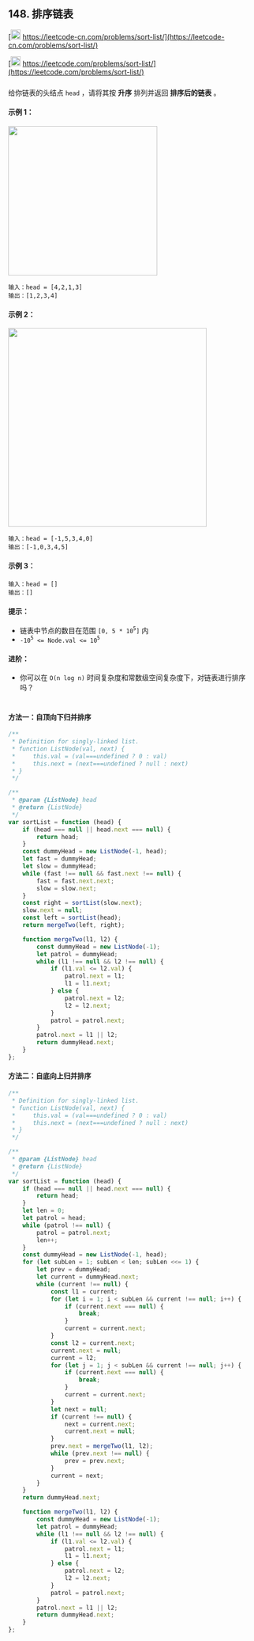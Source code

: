 ## 148. 排序链表

[<img src="https://static.leetcode-cn.com/cn-mono-assets/production/assets/logo-dark-cn.c42314a8.svg" height="20" /> https://leetcode-cn.com/problems/sort-list/](https://leetcode-cn.com/problems/sort-list/)

[<img src="https://assets.leetcode.com/static_assets/public/webpack_bundles/images/logo-dark.e99485d9b.svg" height="20"/> https://leetcode.com/problems/sort-list/](https://leetcode.com/problems/sort-list/)

###

给你链表的头结点 `head` ，请将其按 **升序** 排列并返回 **排序后的链表** 。

#### 示例 1：

<img src="https://assets.leetcode.com/uploads/2020/09/14/sort_list_1.jpg" width="302" />

```
输入：head = [4,2,1,3]
输出：[1,2,3,4]
```

#### 示例 2：

<img src="https://assets.leetcode.com/uploads/2020/09/14/sort_list_2.jpg" width="402" />

```
输入：head = [-1,5,3,4,0]
输出：[-1,0,3,4,5]
```

#### 示例 3：

```
输入：head = []
输出：[]
```

#### 提示：

-   链表中节点的数目在范围 `[0, 5 * 10`<sup>`5`</sup>`]` 内
-   `-10`<sup>`5`</sup>` <= Node.val <= 10`<sup>`5`</sup>

#### 进阶：

-   你可以在 `O(n log n)` 时间复杂度和常数级空间复杂度下，对链表进行排序吗？

#

#### 方法一：自顶向下归并排序

```js
/**
 * Definition for singly-linked list.
 * function ListNode(val, next) {
 *     this.val = (val===undefined ? 0 : val)
 *     this.next = (next===undefined ? null : next)
 * }
 */

/**
 * @param {ListNode} head
 * @return {ListNode}
 */
var sortList = function (head) {
    if (head === null || head.next === null) {
        return head;
    }
    const dummyHead = new ListNode(-1, head);
    let fast = dummyHead;
    let slow = dummyHead;
    while (fast !== null && fast.next !== null) {
        fast = fast.next.next;
        slow = slow.next;
    }
    const right = sortList(slow.next);
    slow.next = null;
    const left = sortList(head);
    return mergeTwo(left, right);

    function mergeTwo(l1, l2) {
        const dummyHead = new ListNode(-1);
        let patrol = dummyHead;
        while (l1 !== null && l2 !== null) {
            if (l1.val <= l2.val) {
                patrol.next = l1;
                l1 = l1.next;
            } else {
                patrol.next = l2;
                l2 = l2.next;
            }
            patrol = patrol.next;
        }
        patrol.next = l1 || l2;
        return dummyHead.next;
    }
};
```

#### 方法二：自底向上归并排序

```js
/**
 * Definition for singly-linked list.
 * function ListNode(val, next) {
 *     this.val = (val===undefined ? 0 : val)
 *     this.next = (next===undefined ? null : next)
 * }
 */

/**
 * @param {ListNode} head
 * @return {ListNode}
 */
var sortList = function (head) {
    if (head === null || head.next === null) {
        return head;
    }
    let len = 0;
    let patrol = head;
    while (patrol !== null) {
        patrol = patrol.next;
        len++;
    }
    const dummyHead = new ListNode(-1, head);
    for (let subLen = 1; subLen < len; subLen <<= 1) {
        let prev = dummyHead;
        let current = dummyHead.next;
        while (current !== null) {
            const l1 = current;
            for (let i = 1; i < subLen && current !== null; i++) {
                if (current.next === null) {
                    break;
                }
                current = current.next;
            }
            const l2 = current.next;
            current.next = null;
            current = l2;
            for (let j = 1; j < subLen && current !== null; j++) {
                if (current.next === null) {
                    break;
                }
                current = current.next;
            }
            let next = null;
            if (current !== null) {
                next = current.next;
                current.next = null;
            }
            prev.next = mergeTwo(l1, l2);
            while (prev.next !== null) {
                prev = prev.next;
            }
            current = next;
        }
    }
    return dummyHead.next;

    function mergeTwo(l1, l2) {
        const dummyHead = new ListNode(-1);
        let patrol = dummyHead;
        while (l1 !== null && l2 !== null) {
            if (l1.val <= l2.val) {
                patrol.next = l1;
                l1 = l1.next;
            } else {
                patrol.next = l2;
                l2 = l2.next;
            }
            patrol = patrol.next;
        }
        patrol.next = l1 || l2;
        return dummyHead.next;
    }
};
```
